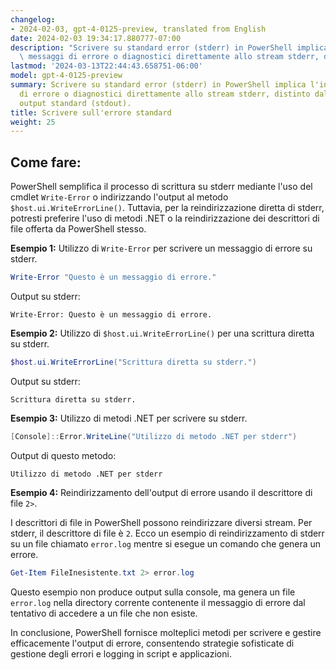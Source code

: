 ```yaml
---
changelog:
- 2024-02-03, gpt-4-0125-preview, translated from English
date: 2024-02-03 19:34:17.880777-07:00
description: "Scrivere su standard error (stderr) in PowerShell implica l'invio di\
  \ messaggi di errore o diagnostici direttamente allo stream stderr, distinto dallo\u2026"
lastmod: '2024-03-13T22:44:43.658751-06:00'
model: gpt-4-0125-preview
summary: Scrivere su standard error (stderr) in PowerShell implica l'invio di messaggi
  di errore o diagnostici direttamente allo stream stderr, distinto dallo stream di
  output standard (stdout).
title: Scrivere sull'errore standard
weight: 25
---
```


## Come fare:
PowerShell semplifica il processo di scrittura su stderr mediante l'uso del cmdlet `Write-Error` o indirizzando l'output al metodo `$host.ui.WriteErrorLine()`. Tuttavia, per la reindirizzazione diretta di stderr, potresti preferire l'uso di metodi .NET o la reindirizzazione dei descrittori di file offerta da PowerShell stesso.

**Esempio 1:** Utilizzo di `Write-Error` per scrivere un messaggio di errore su stderr.

```powershell
Write-Error "Questo è un messaggio di errore."
```

Output su stderr:
```
Write-Error: Questo è un messaggio di errore.
```

**Esempio 2:** Utilizzo di `$host.ui.WriteErrorLine()` per una scrittura diretta su stderr.

```powershell
$host.ui.WriteErrorLine("Scrittura diretta su stderr.")
```

Output su stderr:
```
Scrittura diretta su stderr.
```

**Esempio 3:** Utilizzo di metodi .NET per scrivere su stderr.

```powershell
[Console]::Error.WriteLine("Utilizzo di metodo .NET per stderr")
```

Output di questo metodo:
```
Utilizzo di metodo .NET per stderr
```

**Esempio 4:** Reindirizzamento dell'output di errore usando il descrittore di file `2>`.

I descrittori di file in PowerShell possono reindirizzare diversi stream. Per stderr, il descrittore di file è `2`. Ecco un esempio di reindirizzamento di stderr su un file chiamato `error.log` mentre si esegue un comando che genera un errore.

```powershell
Get-Item FileInesistente.txt 2> error.log
```

Questo esempio non produce output sulla console, ma genera un file `error.log` nella directory corrente contenente il messaggio di errore dal tentativo di accedere a un file che non esiste.

In conclusione, PowerShell fornisce molteplici metodi per scrivere e gestire efficacemente l'output di errore, consentendo strategie sofisticate di gestione degli errori e logging in script e applicazioni.
